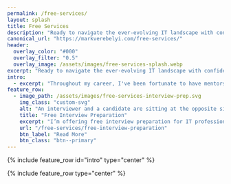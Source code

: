 ```yaml
---
permalink: /free-services/
layout: splash
title: Free Services
description: "Ready to navigate the ever-evolving IT landscape with confidence? I'm offering free services tailored to IT professionals seeking career growth and development."
canonical_url: "https://markverebelyi.com/free-services/"
header:
  overlay_color: "#000"
  overlay_filter: "0.5"
  overlay_image: /assets/images/free-services-splash.webp
excerpt: "Ready to navigate the ever-evolving IT landscape with confidence? I'm offering free services tailored to IT professionals seeking career growth and development."
intro: 
  - excerpt: "Throughout my career, I've been fortunate to have mentors and resources that helped me navigate the often-challenging world of job searching and interviewing. Now, I want to pay it forward. I believe everyone deserves access to guidance and support, regardless of their background or financial means."
feature_row:
  - image_path: /assets/images/free-services-interview-prep.svg
    img_class: "custom-svg"
    alt: "An interviewer and a candidate are sitting at the opposite sides of a table."
    title: "Free Interview Preparation"
    excerpt: "I’m offering free interview preparation for IT professionals, particularly software engineers."
    url: "/free-services/free-interview-preparation"
    btn_label: "Read More"
    btn_class: "btn--primary"
---
```


{% include feature_row id="intro" type="center" %}

{% include feature_row type="center" %}
